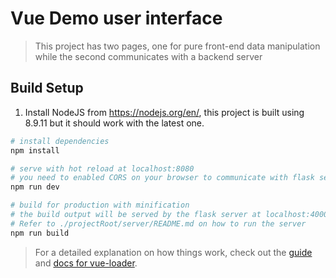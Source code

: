 # Vue Demo user interface

> This project has two pages, one for pure front-end data manipulation while the second communicates with a backend server

## Build Setup
1. Install NodeJS from https://nodejs.org/en/, this project is built using 8.9.11 but it should work with the latest one.

``` bash
# install dependencies
npm install

# serve with hot reload at localhost:8080
# you need to enabled CORS on your browser to communicate with flask server at localhost:4000
npm run dev

# build for production with minification
# the build output will be served by the flask server at localhost:4000
# Refer to ./projectRoot/server/README.md on how to run the server
npm run build
```

> For a detailed explanation on how things work, check out the [guide](http://vuejs-templates.github.io/webpack/) and [docs for vue-loader](http://vuejs.github.io/vue-loader).

